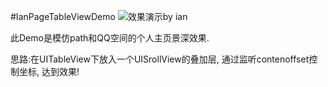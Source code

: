 #IanPageTableViewDemo
<img src="https://coding.net/u/ianisme/p/IanPageTableViewDemo/git/raw/master/Demo.gif"  alt="效果演示by ian" />
<p>此Demo是模仿path和QQ空间的个人主页景深效果.</p>
<p>思路:在UITableView下放入一个UISrollView的叠加层, 通过监听contenoffset控制坐标, 达到效果!</p>
